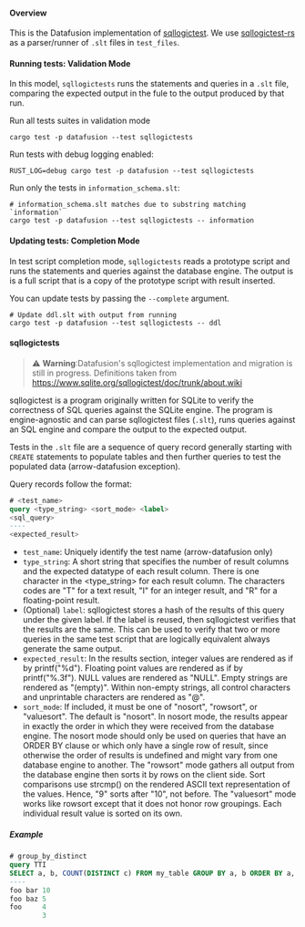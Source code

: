 <!---
  Licensed to the Apache Software Foundation (ASF) under one
  or more contributor license agreements.  See the NOTICE file
  distributed with this work for additional information
  regarding copyright ownership.  The ASF licenses this file
  to you under the Apache License, Version 2.0 (the
  "License"); you may not use this file except in compliance
  with the License.  You may obtain a copy of the License at

    http://www.apache.org/licenses/LICENSE-2.0

  Unless required by applicable law or agreed to in writing,
  software distributed under the License is distributed on an
  "AS IS" BASIS, WITHOUT WARRANTIES OR CONDITIONS OF ANY
  KIND, either express or implied.  See the License for the
  specific language governing permissions and limitations
  under the License.
-->

#### Overview

This is the Datafusion implementation of [sqllogictest](https://www.sqlite.org/sqllogictest/doc/trunk/about.wiki). We use [sqllogictest-rs](https://github.com/risinglightdb/sqllogictest-rs) as a parser/runner of `.slt` files in `test_files`.

#### Running tests: Validation Mode

In this model, `sqllogictests` runs the statements and queries in a `.slt` file, comparing the expected output in the fule to the output produced by that run.

Run all tests suites in validation mode

```shell
cargo test -p datafusion --test sqllogictests
```

Run tests with debug logging enabled:

```shell
RUST_LOG=debug cargo test -p datafusion --test sqllogictests
```

Run only the tests in `information_schema.slt`:

```shell
# information_schema.slt matches due to substring matching `information`
cargo test -p datafusion --test sqllogictests -- information
```

#### Updating tests: Completion Mode

In test script completion mode, `sqllogictests` reads a prototype script and runs the statements and queries against the database engine. The output is is a full script that is a copy of the prototype script with result inserted.

You can update tests by passing the `--complete` argument.

```shell
# Update ddl.slt with output from running
cargo test -p datafusion --test sqllogictests -- ddl
```

#### sqllogictests

> :warning: **Warning**:Datafusion's sqllogictest implementation and migration is still in progress. Definitions taken from https://www.sqlite.org/sqllogictest/doc/trunk/about.wiki

sqllogictest is a program originally written for SQLite to verify the correctness of SQL queries against the SQLite engine. The program is engine-agnostic and can parse sqllogictest files (`.slt`), runs queries against an SQL engine and compare the output to the expected output.

Tests in the `.slt` file are a sequence of query record generally starting with `CREATE` statements to populate tables and then further queries to test the populated data (arrow-datafusion exception).

Query records follow the format:

```sql
# <test_name>
query <type_string> <sort_mode> <label>
<sql_query>
----
<expected_result>
```

- `test_name`: Uniquely identify the test name (arrow-datafusion only)
- `type_string`: A short string that specifies the number of result columns and the expected datatype of each result column. There is one character in the <type_string> for each result column. The characters codes are "T" for a text result, "I" for an integer result, and "R" for a floating-point result.
- (Optional) `label`: sqllogictest stores a hash of the results of this query under the given label. If the label is reused, then sqllogictest verifies that the results are the same. This can be used to verify that two or more queries in the same test script that are logically equivalent always generate the same output.
- `expected_result`: In the results section, integer values are rendered as if by printf("%d"). Floating point values are rendered as if by printf("%.3f"). NULL values are rendered as "NULL". Empty strings are rendered as "(empty)". Within non-empty strings, all control characters and unprintable characters are rendered as "@".
- `sort_mode`: If included, it must be one of "nosort", "rowsort", or "valuesort". The default is "nosort". In nosort mode, the results appear in exactly the order in which they were received from the database engine. The nosort mode should only be used on queries that have an ORDER BY clause or which only have a single row of result, since otherwise the order of results is undefined and might vary from one database engine to another. The "rowsort" mode gathers all output from the database engine then sorts it by rows on the client side. Sort comparisons use strcmp() on the rendered ASCII text representation of the values. Hence, "9" sorts after "10", not before. The "valuesort" mode works like rowsort except that it does not honor row groupings. Each individual result value is sorted on its own.

##### Example

```sql
# group_by_distinct
query TTI
SELECT a, b, COUNT(DISTINCT c) FROM my_table GROUP BY a, b ORDER BY a, b
----
foo bar 10
foo baz 5
foo     4
        3
```
